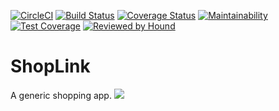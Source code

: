 [![CircleCI](https://circleci.com/gh/shaolinmkz/Shoplink-Backend/tree/develop.svg?style=svg)](https://circleci.com/gh/shaolinmkz/Shoplink-Backend/tree/develop) [![Build Status](https://travis-ci.org/shaolinmkz/Shoplink-Backend.svg?branch=develop)](https://travis-ci.org/shaolinmkz/Shoplink-Backend) [![Coverage Status](https://coveralls.io/repos/github/shaolinmkz/Shoplink-Backend/badge.svg)](https://coveralls.io/github/shaolinmkz/Shoplink-Backend) [![Maintainability](https://api.codeclimate.com/v1/badges/af7e7c82034962a61350/maintainability)](https://codeclimate.com/github/shaolinmkz/Shoplink-Backend/maintainability) [![Test Coverage](https://api.codeclimate.com/v1/badges/af7e7c82034962a61350/test_coverage)](https://codeclimate.com/github/shaolinmkz/Shoplink-Backend/test_coverage) [![Reviewed by Hound](https://img.shields.io/badge/Reviewed_by-Hound-8E64B0.svg)](https://houndci.com)

# ShopLink
A generic shopping app.
![](https://repository-images.githubusercontent.com/202969079/91dd7680-c1f1-11e9-92c7-a6193eadecc7)
